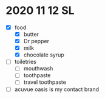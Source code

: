 # 2020 11 12 SL

- [x] food
  - [x] butter
  - [x] Dr pepper
  - [x] milk
  - [x] chocolate syrup

- [ ] toiletries
  - [ ] mouthwash
  - [ ] toothpaste
  - [ ] travel toothpaste
- [ ] acuvue oasis is my contact brand